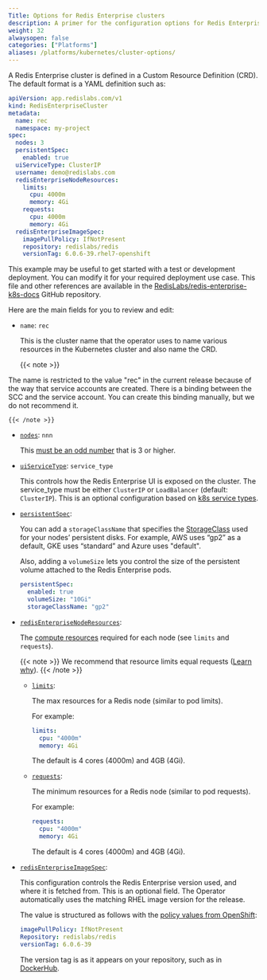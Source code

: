 ```yaml
---
Title: Options for Redis Enterprise clusters
description: A primer for the configuration options for Redis Enterprise cluster Custom Resource Definitions.
weight: 32
alwaysopen: false
categories: ["Platforms"]
aliases: /platforms/kubernetes/cluster-options/
---
```

A Redis Enterprise cluster is defined in a Custom Resource Definition (CRD).
The default format is a YAML definition such as:

```yaml
apiVersion: app.redislabs.com/v1
kind: RedisEnterpriseCluster
metadata:
  name: rec
  namespace: my-project
spec:
  nodes: 3
  persistentSpec:
    enabled: true
  uiServiceType: ClusterIP
  username: demo@redislabs.com
  redisEnterpriseNodeResources:
    limits:
      cpu: 4000m
      memory: 4Gi
    requests:
      cpu: 4000m
      memory: 4Gi
  redisEnterpriseImageSpec:
    imagePullPolicy: IfNotPresent
    repository: redislabs/redis
    versionTag: 6.0.6-39.rhel7-openshift
```

This example may be useful to get started with a test or development deployment.
You can modify it for your required deployment use case.
This file and other references are available in the [RedisLabs/redis-enterprise-k8s-docs](https://github.com/RedisLabs/redis-enterprise-k8s-docs) GitHub repository.

Here are the main fields for you to review and edit:

- `name`: `rec`

    This is the cluster name that the operator uses to name various
    resources in the Kubernetes cluster and also name the CRD.

    {{< note >}}

The name is restricted to the value "rec" in the current release because of the way that service accounts are created.
There is a binding between the SCC and the service account.
You can create this binding manually, but we do not recommend it.

    {{< /note >}}

- [`nodes`](https://github.com/RedisLabs/redis-enterprise-k8s-docs/blob/master/redis_enterprise_cluster_api.md#redisenterpriseclusterspec): `nnn`

    This [must be an odd number](https://redislabs.com/redis-enterprise/technology/highly-available-redis/) that is 3 or higher.
- [`uiServiceType`](https://github.com/RedisLabs/redis-enterprise-k8s-docs/blob/master/docs/operator.md#redisenterpriseclusterspec): `service_type`

    This controls how the Redis Enterprise UI is exposed on the cluster.
    The service_type must be either `ClusterIP` or `LoadBalancer` (default: `ClusterIP`).
    This is an optional configuration based on [k8s service types](https://kubernetes.io/docs/tutorials/kubernetes-basics/expose/expose-intro/).

- [`persistentSpec`](https://github.com/RedisLabs/redis-enterprise-k8s-docs/blob/master/redis_enterprise_cluster_api.md#redisenterpriseclusterspec):

    You can add a `storageClassName` that specifies the [StorageClass](https://kubernetes.io/docs/concepts/storage/storage-classes/) used for your nodes’ persistent disks. For example, AWS uses “gp2” as a default, GKE uses “standard” and Azure uses "default".

    Also, adding a `volumeSize` lets you control the size of the persistent volume attached to the Redis Enterprise pods.

    ```yaml
    persistentSpec:
      enabled: true
      volumeSize: "10Gi"
      storageClassName: "gp2"
    ```

- [`redisEnterpriseNodeResources`](https://github.com/RedisLabs/redis-enterprise-k8s-docs/blob/master/redis_enterprise_cluster_api.md#redisenterpriseclusterspec):

    The [compute resources](https://docs.openshift.com/enterprise/3.2/dev_guide/compute_resources.html#dev-compute-resources) required for each node (see `limits` and `requests`).

    {{< note >}}
We recommend that resource limits equal requests ([Learn why](https://github.com/RedisLabs/redis-enterprise-k8s-docs/blob/master/topics.md#guaranteed-quality-of-service)).
    {{< /note >}}

    - [`limits`](https://github.com/RedisLabs/redis-enterprise-k8s-docs/blob/master/redis_enterprise_cluster_api.md#redisenterpriseclusterspec):

        The max resources for a Redis node (similar to pod limits).

        For example:

        ```yaml
        limits:
          cpu: "4000m"
          memory: 4Gi
        ```

        The default is 4 cores (4000m) and 4GB (4Gi).

    - [`requests`](https://github.com/RedisLabs/redis-enterprise-k8s-docs/blob/master/redis_enterprise_cluster_api.md#redisenterpriseclusterspec):

        The minimum resources for a Redis node (similar to pod requests).

        For example:

        ```yaml
        requests:
          cpu: "4000m"
          memory: 4Gi
        ```

        The default is 4 cores (4000m) and 4GB (4Gi).

- [`redisEnterpriseImageSpec`](https://github.com/RedisLabs/redis-enterprise-k8s-docs/blob/master/redis_enterprise_cluster_api.md#imagespec):

    This configuration controls the Redis Enterprise version used, and where it is fetched from. This is an optional field. The Operator automatically uses the matching RHEL image version for the release.

    The value is structured as follows with the [policy values from OpenShift](https://docs.openshift.com/enterprise/3.0/architecture/core_concepts/builds_and_image_streams.html#image-pull-policy):

    ```yaml
    imagePullPolicy: IfNotPresent
    Repository: redislabs/redis
    versionTag: 6.0.6-39
    ```

    The version tag is as it appears on your repository, such as in [DockerHub](https://hub.docker.com/r/redislabs/redis/).
